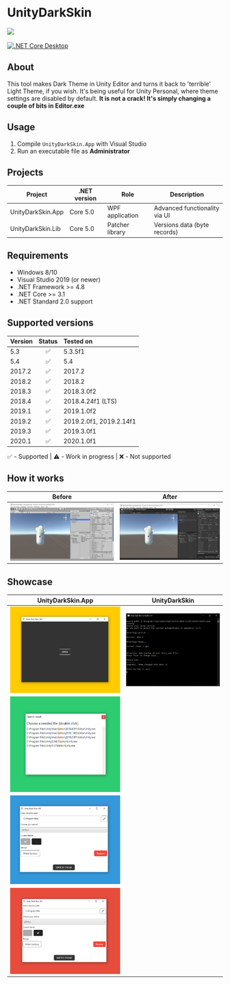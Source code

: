 # UnityDarkSkin

![](src/UnityDarkSkin.App/Assets/Icon.ico)

[![.NET Core Desktop](https://github.com/Gluschenko/UnityDarkSkin/actions/workflows/build.yml/badge.svg?branch=master)](https://github.com/Gluschenko/UnityDarkSkin/actions/workflows/build.yml)

## About

This tool makes Dark Theme in Unity Editor and turns it back to 'terrible' Light Theme, if you wish. It's being useful for Unity Personal, where theme settings are disabled by default. **It is not a crack! It's simply changing a couple of bits in Editor.exe**

## Usage

1. Compile `UnityDarkSkin.App` with Visual Studio
2. Run an executable file as **Administrator**

## Projects

| Project                | .NET version    | Role               |  Description                     |
| --- | --- | --- | --- |
| UnityDarkSkin.App      | Core 5.0        | WPF application    | Advanced functionality via UI    |
| UnityDarkSkin.Lib      | Core 5.0        | Patcher library    | Versions data (byte records)     |

## Requirements

* Windows 8/10
* Visual Studio 2019 (or newer)
* .NET Framework >= 4.8
* .NET Core >= 3.1
* .NET Standard 2.0 support

## Supported versions

| Version | Status | Tested on |
| :--- | :---: | :--- |
| 5.3    | ✅ | 5.3.5f1    |
| 5.4    | ✅ | 5.4        |
| 2017.2 | ✅ | 2017.2     |
| 2018.2 | ✅ | 2018.2     |
| 2018.3 | ✅ | 2018.3.0f2 |
| 2018.4 | ✅ | 2018.4.24f1 (LTS) |
| 2019.1 | ✅ | 2019.1.0f2 |
| 2019.2 | ✅ | 2019.2.0f1, 2019.2.14f1 |
| 2019.3 | ✅ | 2019.3.0f1 |
| 2020.1 | ✅ | 2020.1.0f1 |

✅ - Supported | ⚠️ - Work in progress | ❌ - Not supported

## How it works

| Before | After |
| :---: | :---: |
| ![Default theme](.media/LightSkin.jpg) | ![Dark theme](.media/DarkSkin.jpg) |

## Showcase

| UnityDarkSkin.App | UnityDarkSkin |
| :---: | :---: |
| ![GUI](.media/gui_1.png) | ![Console](.media/console.png) |
| ![GUI](.media/gui_2.png) |  |
| ![GUI](.media/gui_3.png) |  |
| ![GUI](.media/gui_4.png) |  |


